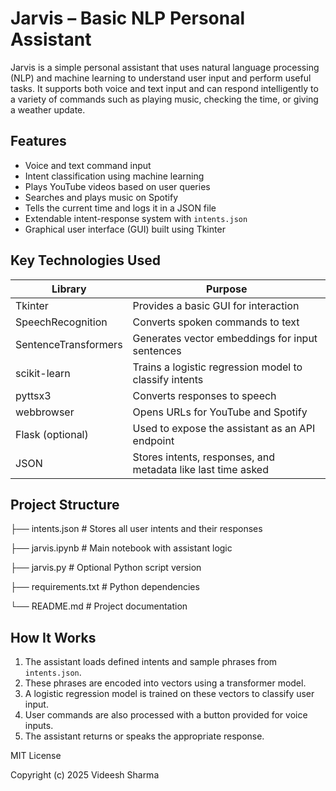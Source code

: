 # Jarvis – Basic NLP Personal Assistant

Jarvis is a simple personal assistant that uses natural language processing (NLP) and machine learning to understand user input and perform useful tasks. It supports both voice and text input and can respond intelligently to a variety of commands such as playing music, checking the time, or giving a weather update.

## Features

- Voice and text command input
- Intent classification using machine learning
- Plays YouTube videos based on user queries
- Searches and plays music on Spotify
- Tells the current time and logs it in a JSON file
- Extendable intent-response system with `intents.json`
- Graphical user interface (GUI) built using Tkinter

## Key Technologies Used

| Library                  | Purpose                                                                 |
|--------------------------|-------------------------------------------------------------------------|
| Tkinter                  | Provides a basic GUI for interaction                                    |
| SpeechRecognition        | Converts spoken commands to text                                        |
| SentenceTransformers     | Generates vector embeddings for input sentences                         |
| scikit-learn             | Trains a logistic regression model to classify intents                  |
| pyttsx3                  | Converts responses to speech                                            |
| webbrowser               | Opens URLs for YouTube and Spotify                                      |
| Flask (optional)         | Used to expose the assistant as an API endpoint                         |
| JSON                     | Stores intents, responses, and metadata like last time asked            |

## Project Structure
├── intents.json # Stores all user intents and their responses

├── jarvis.ipynb # Main notebook with assistant logic

├── jarvis.py # Optional Python script version

├── requirements.txt # Python dependencies

└── README.md # Project documentation


## How It Works

1. The assistant loads defined intents and sample phrases from `intents.json`.
2. These phrases are encoded into vectors using a transformer model.
3. A logistic regression model is trained on these vectors to classify user input.
4. User commands are also processed with a button provided for voice inputs.
5. The assistant returns or speaks the appropriate response.


MIT License

Copyright (c) 2025 Videesh Sharma





